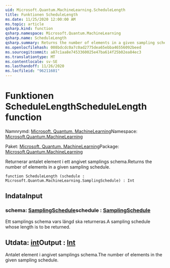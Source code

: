 ```yaml
---
uid: Microsoft.Quantum.MachineLearning.ScheduleLength
title: Funktionen ScheduleLength
ms.date: 11/25/2020 12:00:00 AM
ms.topic: article
qsharp.kind: function
qsharp.namespace: Microsoft.Quantum.MachineLearning
qsharp.name: ScheduleLength
qsharp.summary: Returns the number of elements in a given sampling schedule.
ms.openlocfilehash: 008bdcdc0a7c0ad2775dea65ebba46556092beed
ms.sourcegitcommit: a87c1aa8e7453360025e47ba614f25b02ea84ec3
ms.translationtype: MT
ms.contentlocale: sv-SE
ms.lasthandoff: 11/26/2020
ms.locfileid: "96211601"
---
```

# <a name="schedulelength-function"></a><span data-ttu-id="8871e-102">Funktionen ScheduleLength</span><span class="sxs-lookup"><span data-stu-id="8871e-102">ScheduleLength function</span></span>

<span data-ttu-id="8871e-103">Namnrymd: [Microsoft. Quantum. MachineLearning](xref:Microsoft.Quantum.MachineLearning)</span><span class="sxs-lookup"><span data-stu-id="8871e-103">Namespace: [Microsoft.Quantum.MachineLearning](xref:Microsoft.Quantum.MachineLearning)</span></span>

<span data-ttu-id="8871e-104">Paket: [Microsoft. Quantum. MachineLearning](https://nuget.org/packages/Microsoft.Quantum.MachineLearning)</span><span class="sxs-lookup"><span data-stu-id="8871e-104">Package: [Microsoft.Quantum.MachineLearning](https://nuget.org/packages/Microsoft.Quantum.MachineLearning)</span></span>


<span data-ttu-id="8871e-105">Returnerar antalet element i ett angivet samplings schema.</span><span class="sxs-lookup"><span data-stu-id="8871e-105">Returns the number of elements in a given sampling schedule.</span></span>

```qsharp
function ScheduleLength (schedule : Microsoft.Quantum.MachineLearning.SamplingSchedule) : Int
```


## <a name="input"></a><span data-ttu-id="8871e-106">Indata</span><span class="sxs-lookup"><span data-stu-id="8871e-106">Input</span></span>

### <a name="schedule--samplingschedule"></a><span data-ttu-id="8871e-107">schema: [SamplingSchedule](xref:Microsoft.Quantum.MachineLearning.SamplingSchedule)</span><span class="sxs-lookup"><span data-stu-id="8871e-107">schedule : [SamplingSchedule](xref:Microsoft.Quantum.MachineLearning.SamplingSchedule)</span></span>

<span data-ttu-id="8871e-108">Ett samplings schema vars längd ska returneras.</span><span class="sxs-lookup"><span data-stu-id="8871e-108">A sampling schedule whose length is to be returned.</span></span>



## <a name="output--int"></a><span data-ttu-id="8871e-109">Utdata: [int](xref:microsoft.quantum.lang-ref.int)</span><span class="sxs-lookup"><span data-stu-id="8871e-109">Output : [Int](xref:microsoft.quantum.lang-ref.int)</span></span>

<span data-ttu-id="8871e-110">Antalet element i angivet samplings schema.</span><span class="sxs-lookup"><span data-stu-id="8871e-110">The number of elements in the given sampling schedule.</span></span>